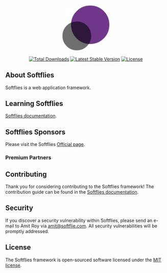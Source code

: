 <p align="center"><a href="http://softflies.com" target="_blank"><img src="https://raw.githubusercontent.com/sramitroy/og/main/logo.png" width="150"></a></p>
<p align="center">
<a href="https://packagist.org/packages/outgood/framework"><img src="https://img.shields.io/packagist/dt/outgood/framework" alt="Total Downloads"></a>
<a href="https://packagist.org/packages/outgood/framework"><img src="https://img.shields.io/packagist/v/outgood/framework" alt="Latest Stable Version"></a>
<a href="https://packagist.org/packages/outgood/framework"><img src="https://img.shields.io/packagist/l/outgood/framework" alt="License"></a>
</p>

## About Softflies

Softflies is a web application framework.


## Learning Softflies

[Softflies documentation](http://softflies.com).

## Softflies Sponsors

 Please visit the Softflies [Official page](http://softflies.com).

### Premium Partners



## Contributing

Thank you for considering contributing to the Softflies framework! The contribution guide can be found in the [Softflies documentation](http://softflies.com).



## Security

If you discover a security vulnerability within Softflies, please send an e-mail to Amit Roy via [amit@softflie.com](mailto:amit@softflies.com). All security vulnerabilities will be promptly addressed.

## License

The Softflies framework is open-sourced software licensed under the [MIT license](https://opensource.org/licenses/MIT).
